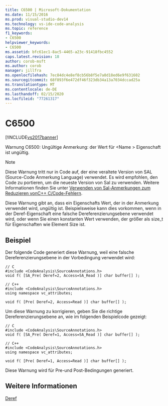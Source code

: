 ```yaml
---
title: C6500 | Microsoft-Dokumentation
ms.date: 11/15/2016
ms.prod: visual-studio-dev14
ms.technology: vs-ide-code-analysis
ms.topic: reference
f1_keywords:
- C6500
helpviewer_keywords:
- C6500
ms.assetid: bfc61ec1-8ac5-4465-a23c-91418fbc4552
caps.latest.revision: 18
author: corob-msft
ms.author: corob
manager: jillfra
ms.openlocfilehash: 7ec84dc4e8ef8cb56b8f5e7a0d18ed6e9f631602
ms.sourcegitcommit: 68f893f6e472df46f323db34a13a7034dccad25a
ms.translationtype: MT
ms.contentlocale: de-DE
ms.lasthandoff: 02/15/2020
ms.locfileid: "77261317"
---
```

# <a name="c6500"></a>C6500
[!INCLUDE[vs2017banner](../includes/vs2017banner.md)]

Warnung C6500: Ungültige Anmerkung: der Wert für \<Name > Eigenschaft ist ungültig.  
  
> [!NOTE]
> Diese Warnung tritt nur in Code auf, der eine veraltete Version von SAL (Source-Code Anmerkung Language) verwendet. Es wird empfohlen, den Code zu portieren, um die neueste Version von Sal zu verwenden. Weitere Informationen finden Sie unter [Verwenden von Sal-Anmerkungen zum Reduzieren vonC++ C/Code-Fehlern](../code-quality/using-sal-annotations-to-reduce-c-cpp-code-defects.md).  
  
 Diese Warnung gibt an, dass ein Eigenschafts Wert, der in der Anmerkung verwendet wird, ungültig ist. Beispielsweise kann dies vorkommen, wenn in der Deref-Eigenschaft eine falsche Dereferenzierungsebene verwendet wird, oder wenn Sie einen konstanten Wert verwenden, der größer als size_t für Eigenschaften wie Element Size ist.  
  
## <a name="example"></a>Beispiel  
 Der folgende Code generiert diese Warnung, weil eine falsche Dereferenzierungsebene in der Vorbedingung verwendet wird:  
  
```  
// C  
#include <CodeAnalysis\SourceAnnotations.h>  
void f( [SA_Pre( Deref=2, Access=SA_Read )] char buffer[] );  
  
// C++  
#include <CodeAnalysis\SourceAnnotations.h>  
using namespace vc_attributes;  
  
void f( [Pre( Deref=2, Access=Read )] char buffer[] );  
```  
  
 Um diese Warnung zu korrigieren, geben Sie die richtige Dereferenzierungsebene an, wie im folgenden Beispielcode gezeigt:  
  
```  
// C  
#include <CodeAnalysis\SourceAnnotations.h>  
void f( [SA_Pre( Deref=1, Access=SA_Read )] char buffer[] );  
  
// C++  
#include <CodeAnalysis\SourceAnnotations.h>  
using namespace vc_attributes;  
  
void f( [Pre( Deref=1, Access=Read )] char buffer[] );  
```  
  
 Diese Warnung wird für Pre-und Post-Bedingungen generiert.  
  
## <a name="see-also"></a>Weitere Informationen  
 [Deref](https://msdn.microsoft.com/c2855c4e-dcc7-40ba-a6fe-ebca9d555a9c)
